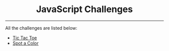 <div align="center">
  <h1>JavaScript Challenges</h1>
</div>

---

All the challenges are listed below:

- [Tic Tac Toe](https://jakubsarosiek.github.io/JavaScript-Challenges/tic-tac-toe/)
- [Spot a Color](https://jakubsarosiek.github.io/JavaScript-Challenges/spot-a-color/)

